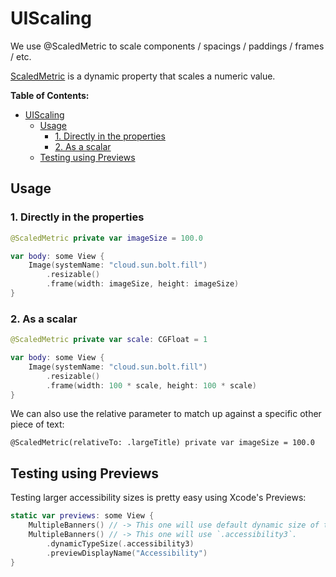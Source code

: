 # UIScaling

We use @ScaledMetric to scale components / spacings / paddings / frames / etc.

[ScaledMetric](https://developer.apple.com/documentation/swiftui/scaledmetric) is a dynamic property that scales a numeric value.

**Table of Contents:**
- [UIScaling](#uiscaling)
  - [Usage](#usage)
    - [1. Directly in the properties](#1-directly-in-the-properties)
    - [2. As a scalar](#2-as-a-scalar)
  - [Testing using Previews](#testing-using-previews)

## Usage

### 1. Directly in the properties

```swift
@ScaledMetric private var imageSize = 100.0 

var body: some View {
    Image(systemName: "cloud.sun.bolt.fill")
        .resizable()
        .frame(width: imageSize, height: imageSize)
}
```

### 2. As a scalar

```swift
@ScaledMetric private var scale: CGFloat = 1

var body: some View {
    Image(systemName: "cloud.sun.bolt.fill")
        .resizable()
        .frame(width: 100 * scale, height: 100 * scale)
}
```

We can also use the relative parameter to match up against a specific other piece of text:

`@ScaledMetric(relativeTo: .largeTitle) private var imageSize = 100.0`

## Testing using Previews

Testing larger accessibility sizes is pretty easy using Xcode's Previews:

```swift
static var previews: some View {
    MultipleBanners() // -> This one will use default dynamic size of the phone.
    MultipleBanners() // -> This one will use `.accessibility3`.
        .dynamicTypeSize(.accessibility3)
        .previewDisplayName("Accessibility")
}
```
